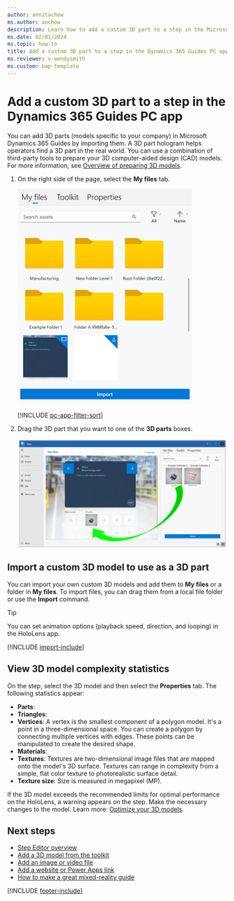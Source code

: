 ```yaml
---
author: annitachow
ms.author: anchow
description: Learn how to add a custom 3D part to a step in the Microsoft Dynamics 365 Guides PC app. 
ms.date: 02/01/2024
ms.topic: how-to
title: Add a custom 3D part to a step in the Dynamics 365 Guides PC app
ms.reviewer: v-wendysmith
ms.custom: bap-template
---
```


# Add a custom 3D part to a step in the Dynamics 365 Guides PC app

You can add 3D parts (models specific to your company) in Microsoft Dynamics 365 Guides by importing them. A 3D part hologram helps operators find a 3D part in the real world. You can use a combination of third-party tools to prepare your 3D computer-aided design (CAD) models. For more information, see [Overview of preparing 3D models](./3d-content-guidelines/overview.md).

1. On the right side of the page, select the **My files** tab.

    ![Screenshot of the right-side pane with the My files tab highlighted.](media/library-panel.png "Screenshot of the right-side pane with the My files tab highlighted")

   [!INCLUDE [pc-app-filter-sort](../includes/pc-app-filter-sort.md)]

1. Drag the 3D part that you want to one of the **3D parts** boxes.

    ![Dragging a 3D part to a 3D parts box.](media/drag-3D-part.PNG "Dragging a 3D part to a 3D parts box")

## Import a custom 3D model to use as a 3D part

You can import your own custom 3D models and add them to **My files** or a folder in **My files**. To import files, you can drag them from a local file folder or use the **Import** command.

> [!TIP]
> You can set animation options (playback speed, direction, and looping) in the HoloLens app.

[!INCLUDE [import-include](../includes/pc-app-import.md)]

## View 3D model complexity statistics

On the step, select the 3D model and then select the **Properties** tab. The following statistics appear:

- **Parts**:
- **Triangles**:
- **Vertices**: A vertex is the smallest component of a polygon model. It's a point in a three-dimensional space. You can create a polygon by connecting multiple vertices with edges. These points can be manipulated to create the desired shape.
- **Materials**:
- **Textures**: Textures are two-dimensional image files that are mapped onto the model's 3D surface. Textures can range in complexity from a simple, flat color texture to photorealistic surface detail.
- **Texture size**: Size is measured in megapixel (MP).

If the 3D model exceeds the recommended limits for optimal performance on the HoloLens, a warning appears on the step. Make the necessary changes to the model. Learn more: [Optimize your 3D models](/3d-content-guidelines/optimize-models.md).

## Next steps

- [Step Editor overview](pc-app-step-editor-overview.md)
- [Add a 3D model from the toolkit](pc-app-add-3D-model.md)
- [Add an image or video file](pc-app-add-media.md)
- [Add a website or Power Apps link](pc-app-website-powerapps-link.md)
- [How to make a great mixed-reality guide](great-guide.md)

[!INCLUDE [footer-include](../includes/footer-banner.md)]
